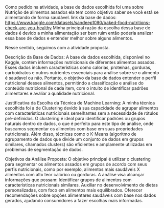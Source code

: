 Como pedido na atividade, a base de dados escolhida foi uma sobre Nutrição de alimentos assados ​​ela tem como objetivo saber se você está se alimentando de forma saudável.
link da base de dados: https://www.kaggle.com/datasets/sandeep1080/baked-food-nutritions-check-are-you-healthy
Minha principal razão da escolha dessa base de dados é devido a minha alimentação ser bem ruim então poderia analizar essa base de dados e entender melhor sobre alguns alimentos.

Nesse sentido, seguimos com a atividade proposta.

Descrição da Base de Dados: 
A base de dados escolhida, disponível no Kaggle, contém informações nutricionais de diferentes alimentos assados.
Esses dados incluem características como calorias, proteínas, gorduras, carboidratos e outros nutrientes essenciais para análise sobre se o alimento é saudavel ou não.
Portanto, o objetivo da base de dados entender o perfil nutricional desses alimentos, permitindo a classificação e análise do conteúdo nutricional de cada item, com o intuito de identificar padrões alimentares e avaliar a qualidade nutricional.

Justificativa da Escolha da Técnica de Machine Learning:
A minha técnica escolhida foi a de Clustering devido à sua capacidade de agrupar alimentos com características nutricionais semelhantes sem a necessidade de rótulos pré-definidos.
O clustering é ideal para identificar padrões ou grupos naturais dentro de dados, o que é perfeito para este tipo de análise, onde buscamos segmentar os alimentos com base em suas propriedades nutricionais.
Além disso, técnicas como o K-Means (algoritmo de agrupamento de dados que divide um conjunto de dados em grupos similares, chamados clusters) são eficientes e amplamente utilizadas em problemas de segmentação de dados.

Objetivos da Análise Proposta:
O objetivo principal é utilizar o clustering para segmentar os alimentos assados em grupos de acordo com seus perfis nutricionais, como por exemplo, alimentos mais saudáveis X alimentos com alto teor calórico ou gorduras.
A análise visa alcançar informações que possam:
Identificar grupos de alimentos com características nutricionais similares.
Auxiliar no desenvolvimento de dietas personalizadas, com foco em alimentos mais equilibrados.
Oferecer recomendações sobre opções alimentares saudáveis com base nos dados gerados, ajudando consumidores a fazer escolhas mais informadas.
